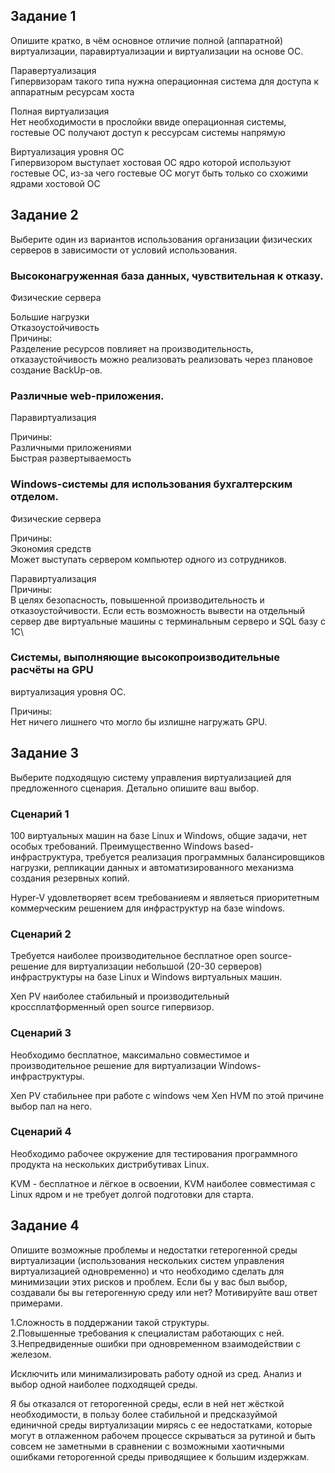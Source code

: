 ## Задание 1
Опишите кратко, в чём основное отличие полной (аппаратной) виртуализации, паравиртуализации и виртуализации на основе ОС.

Паравертуализация\
Гипервизорам такого типа нужна операционная система для доступа к аппаратным ресурсам хоста

Полная виртуализация\
Нет необходимости в прослойки ввиде операционная системы, гостевые ОС получают доступ к рессурсам системы напрямую

Виртуализация уровня ОС\
Гипервизором выступает хостовая ОС ядро которой используют гостевые ОС, из-за чего гостевые ОС могут быть только со схожими ядрами хостовой ОС


## Задание 2
Выберите один из вариантов использования организации физических серверов в зависимости от условий использования.

### Высоконагруженная база данных, чувствительная к отказу.
Физические сервера

Большие нагрузки\
Отказоустойчивость\
Причины:\
Разделение ресурсов повлияет на производительность, отказаустойчивость можно реализовать реализовать через плановое создание BackUp-ов.

### Различные web-приложения.
Паравиртуализация

Причины:\
Различными приложениями\
Быстрая развертываемость

### Windows-системы для использования бухгалтерским отделом.
Физические сервера

Причины:\
Экономия средств\
Может выступать сервером компьютер одного из сотрудников.

Паравиртуализация\
Причины:\
В целях безопасность, повышенной производительность и отказоустойчивости.
Если есть возможность вывести на отдельный сервер две виртуальные машины с терминальным серверо  и SQL базу c 1С\


### Системы, выполняющие высокопроизводительные расчёты на GPU
виртуализация уровня ОС. 

Причины:\
Нет ничего лишнего что  могло бы излишне нагружать GPU.


## Задание 3
Выберите подходящую систему управления виртуализацией для предложенного сценария. Детально опишите ваш выбор.

### Cценарий 1
100 виртуальных машин на базе Linux и Windows, общие задачи, нет особых требований. Преимущественно Windows based-инфраструктура, требуется реализация программных балансировщиков нагрузки, репликации данных и автоматизированного механизма создания резервных копий.

Hyper-V удовлетворяет всем требованиеям и являеться приоритетным коммерческим решением для инфраструктур на базе windows.


### Cценарий 2
Требуется наиболее производительное бесплатное open source-решение для виртуализации небольшой (20-30 серверов) инфраструктуры на базе Linux и Windows виртуальных машин.

Xen PV наиболее стабильный и производительный кроссплатформенный open source гипервизор.

### Cценарий 3
Необходимо бесплатное, максимально совместимое и производительное решение для виртуализации Windows-инфраструктуры.

Xen PV стабильнее при работе с windows чем Xen HVM по этой причине выбор пал на него.


### Cценарий 4
Необходимо рабочее окружение для тестирования программного продукта на нескольких дистрибутивах Linux.

KVM - бесплатное и лёгкое в освоении, KVM наиболее совместимая с Linux ядром и не требует долгой подготовки для старта.



## Задание 4
Опишите возможные проблемы и недостатки гетерогенной среды виртуализации (использования нескольких систем управления виртуализацией одновременно) и что необходимо сделать для минимизации этих рисков и проблем. Если бы у вас был выбор, создавали бы вы гетерогенную среду или нет? Мотивируйте ваш ответ примерами.

1.Сложность в поддержании такой структуры.\
2.Повышенные требования к специалистам работающих с ней.\
3.Непредвиденные ошибки при одновременном взаимодействии с железом.

Исключить или минимализировать работу одной из сред.
Анализ и выбор одной наиболее подходящей среды.

Я бы отказался от геторогенной среды, если в ней нет жёсткой необходимости, в пользу более стабильной и предсказуймой единичной среды виртуализации мирясь с ее недостатками, которые могут в отлаженном рабочем процессе скрываться за рутиной и быть совсем не заметными в сравнении с возможными хаотичными ошибками геторогенной среды приводящиее к большим издержкам.
